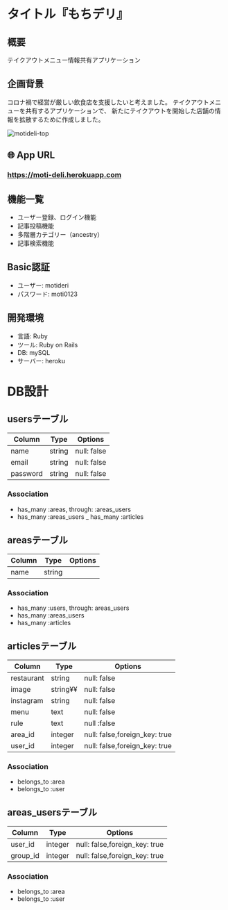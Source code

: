 # タイトル『もちデリ』

## 概要
テイクアウトメニュー情報共有アプリケーション

## 企画背景
コロナ禍で経営が厳しい飲食店を支援したいと考えました。
テイクアウトメニューを共有するアプリケーションで、
新たにテイクアウトを開始した店舗の情報を拡散するために作成しました。


![motideli-top](https://user-images.githubusercontent.com/67889926/91436460-210c7800-e8a3-11ea-97e8-fd90cffebeb1.jpg)

## 🌐 App URL

### **https://moti-deli.herokuapp.com**

## 機能一覧
- ユーザー登録、ログイン機能
- 記事投稿機能
- 多階層カテゴリー（ancestry）
- 記事検索機能

## Basic認証
- ユーザー: motideri
- パスワード: moti0123

## 開発環境
- 言語: Ruby
- ツール: Ruby on Rails
- DB: mySQL
- サーバー: heroku


# DB設計
## usersテーブル
|Column|Type|Options|
|------|----|-------|
|name|string|null: false|
|email|string|null: false|
|password|string|null: false|
### Association
- has_many :areas, through: :areas_users
- has_many :areas_users
_ has_many :articles

## areasテーブル
|Column|Type|Options|
|------|----|-------|
|name|string||
### Association
- has_many :users, through: areas_users
- has_many :areas_users
- has_many :articles

## articlesテーブル
|Column|Type|Options|
|------|----|-------|
|restaurant|string|null: false|
|image|string¥¥|null: false|
|instagram|string|null: false|
|menu|text|null: false|
|rule|text|null :false|
|area_id|integer|null: false,foreign_key: true|
|user_id|integer|null: false,foreign_key: true|
### Association
- belongs_to :area
- belongs_to :user

## areas_usersテーブル
|Column|Type|Options|
|------|----|-------|
|user_id|integer|null: false,foreign_key: true|
|group_id|integer|null: false,foreign_key: true|
### Association
- belongs_to :area
- belongs_to :user